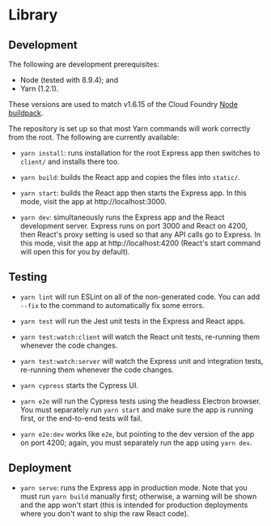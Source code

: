 Library
=======

Development
-----------

The following are development prerequisites:

  - Node (tested with 8.9.4); and
  - Yarn (1.2.1).

These versions are used to match v1.6.15 of the Cloud Foundry [Node
buildpack][1].

The repository is set up so that most Yarn commands will work correctly from
the root. The following are currently available:

  - `yarn install`: runs installation for the root Express app then switches
    to `client/` and installs there too.
   
  - `yarn build`: builds the React app and copies the files into `static/`.

  - `yarn start`: builds the React app then starts the Express app. In this
    mode, visit the app at http://localhost:3000.

  - `yarn dev`: simultaneously runs the Express app and the React development
    server. Express runs on port 3000 and React on 4200, then React's proxy
    setting is used so that any API calls go to Express. In this mode, visit
    the app at http://localhost:4200 (React's start command will open this for
    you by default).
    
Testing
-------

  - `yarn lint` will run ESLint on all of the non-generated code. You can add
    `--fix` to the command to automatically fix some errors.

  - `yarn test` will run the Jest unit tests in the Express and React apps.

  - `yarn test:watch:client` will watch the React unit tests, re-running them
    whenever the code changes.
    
  - `yarn test:watch:server` will watch the Express unit and integration
    tests, re-running them whenever the code changes.

  - `yarn cypress` starts the Cypress UI.

  - `yarn e2e` will run the Cypress tests using the headless Electron browser.
    You must separately run `yarn start` and make sure the app is running
    first, or the end-to-end tests will fail.

  - `yarn e2e:dev` works like `e2e`, but pointing to the dev version of the
    app on port 4200; again, you must separately run the app using `yarn dev`.

Deployment
----------

  - `yarn serve`: runs the Express app in production mode. Note that you must
    run `yarn build` manually first; otherwise, a warning will be shown and
    the app won't start (this is intended for production deployments where you
    don't want to ship the raw React code).

 [1]: https://github.com/cloudfoundry/nodejs-buildpack/releases/tag/v1.6.15
